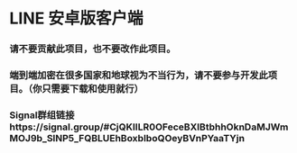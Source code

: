 # LINE 安卓版客户端
### 请不要贡献此项目，也不要改作此项目。
### 端到端加密在很多国家和地球视为不当行为，请不要参与开发此项目。（你只需要下载和使用就行）
### Signal群组链接https://signal.group/#CjQKIILR0OFeceBXIBtbhhOknDaMJWmMOJ9b_SlNP5_FQBLUEhBoxblboQOeyBVnPYaaTYjn
